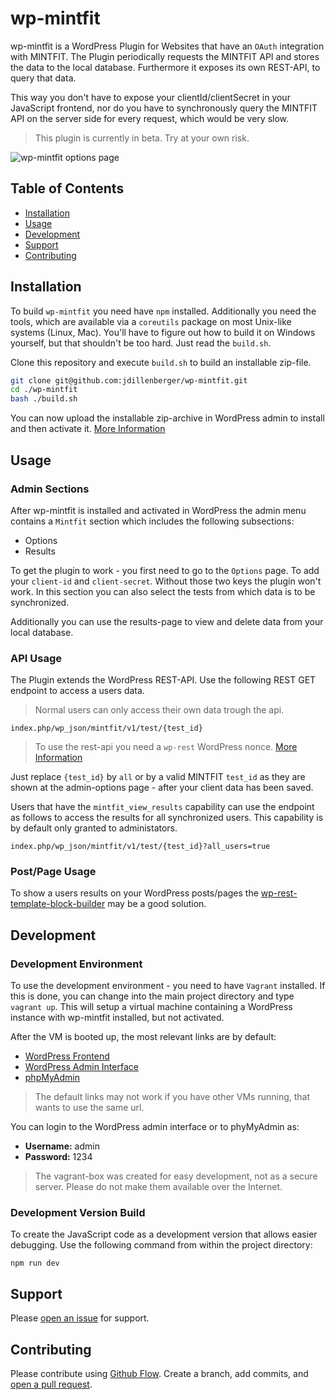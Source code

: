 # wp-mintfit

wp-mintfit is a WordPress Plugin for Websites that have an `OAuth` integration with MINTFIT.
The Plugin periodically requests the MINTFIT API and stores the data to the local database.
Furthermore it exposes its own REST-API, to query that data.

This way you don't have to expose your clientId/clientSecret in your JavaScript frontend, nor do you have to synchronously query the MINTFIT API on the server side for every request, which would be very slow.

> This plugin is currently in beta. Try at your own risk.

![wp-mintfit options page](https://cloud.jandillenberger.com/index.php/s/fJxSMsSf7gazt3F/download)

## Table of Contents

- [Installation](#installation)
- [Usage](#usage)
- [Development](#development)
- [Support](#support)
- [Contributing](#contributing)

## Installation

To build `wp-mintfit` you need have `npm` installed.
Additionally you need the tools, which are available via a `coreutils` package on most Unix-like systems (Linux, Mac).
You'll have to figure out how to build it on Windows yourself, but that shouldn't be too hard. Just read the `build.sh`.

Clone this repository and execute `build.sh` to build an installable zip-file.

```sh
git clone git@github.com:jdillenberger/wp-mintfit.git
cd ./wp-mintfit
bash ./build.sh
```

You can now upload the installable zip-archive in WordPress admin to install and then activate it. [More Information ](https://wordpress.org/support/article/managing-plugins/#manual-upload-via-wordpress-admin)

## Usage

### Admin Sections

After wp-mintfit is installed and activated in WordPress the admin menu contains a `Mintfit` section
which includes the following subsections: 

- Options
- Results

To get the plugin to work - you first need to go to the `Options` page. To add your `client-id` and `client-secret`.
Without those two keys the plugin won't work. 
In this section you can also select the tests from which data is to be synchronized.

Additionally you can use the results-page to view and delete data from your local database. 

### API Usage

The Plugin extends the WordPress REST-API. Use the following REST GET endpoint to access a users data.

> Normal users can only access their own data trough the api. 

```index.php/wp_json/mintfit/v1/test/{test_id}```

> To use the rest-api you need a `wp-rest` WordPress nonce. [More Information](https://codex.wordpress.org/WordPress_Nonces)

Just replace `{test_id}` by `all` or by a valid MINTFIT `test_id` as they are shown at the admin-options page - after your client data has been saved.

Users that have the `mintfit_view_results` capability can use the endpoint as follows to access the results for all synchronized users. 
This capability is by default only granted to administators.

```index.php/wp_json/mintfit/v1/test/{test_id}?all_users=true```

### Post/Page Usage

To show a users results on your WordPress posts/pages the [wp-rest-template-block-builder](https://github.com/jdillenberger/wp-rest-template-block-builder) may be a good solution. 

## Development

### Development Environment

To use the development environment - you need to have `Vagrant` installed.
If this is done, you can change into the main project directory and type `vagrant up`.
This will setup a virtual machine containing a WordPress instance with wp-mintfit installed, but not activated.

After the VM is booted up, the most relevant links are by default:
- [WordPress Frontend](http://192.168.13.37/wordpress)
- [WordPress Admin Interface](http://192.168.13.37/wordpress/wp-admin)
- [phpMyAdmin](http://192.168.13.37/phpmyadmin/)

> The default links may not work if you have other VMs running, that wants to use the same url.

You can login to the WordPress admin interface or to phyMyAdmin as:
- **Username:** admin
- **Password:** 1234

> The vagrant-box was created for easy development, not as a secure server. Please do not make them available over the Internet. 

### Development Version Build

To create the JavaScript code as a development version that allows easier debugging. Use the following command from within the project directory:

```
npm run dev
```

## Support

Please [open an issue](https://github.com/jdillenberger/wp-mintfit/issues/new) for support.

## Contributing

Please contribute using [Github Flow](https://guides.github.com/introduction/flow/). Create a branch, add commits, and [open a pull request](https://github.com/jdillenberger/wp-mintfit/compare).
